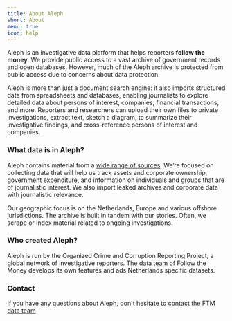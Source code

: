 ```yaml
---
title: About Aleph
short: About
menu: true
icon: help
---
```


Aleph is an investigative data platform that helps reporters **follow the money**. We provide public access to a vast archive of government records and open databases. However, much of the Aleph archive is protected from public access due to concerns about data protection. 

Aleph is more than just a document search engine: it also imports structured data from spreadsheets and databases, enabling journalists to explore detailed data about persons of interest, companies, financial transactions, and more. Reporters and researchers can upload their own files to private investigations, extract text, sketch a diagram, to summarize their investigative findings, and cross-reference persons of interest and companies.

### What data is in Aleph?

Aleph contains material from a [wide range of sources](/datasets). We’re focused on collecting data that will help us track assets and corporate ownership, government expenditure, and information on individuals and groups that are of journalistic interest. We also import leaked archives and corporate data with journalistic relevance.

Our geographic focus is on the Netherlands, Europe and various offshore jurisdictions. The archive is built in tandem with our stories. Often, we scrape or index material related to ongoing investigations.


### Who created Aleph?

Aleph is run by the Organized Crime and Corruption Reporting Project, a global network of investigative reporters. The data team of Follow the Money develops its own features and ads Netherlands specific datasets. 

### Contact

If you have any questions about Aleph, don't hesitate to contact the [FTM data team](data@ftm.nl)
